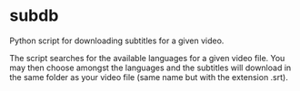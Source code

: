 # subdb  
Python script for downloading subtitles for a given video.  
  
The script searches for the available languages for a given video file. You may then choose amongst the languages and the subtitles will download in the same folder as your video file (same name but with the extension .srt).
